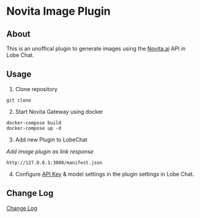 <a name="readme-top"></a>

<h1>Novita Image Plugin</h1>

## About

This is an unoffical plugin to generate images using the [Novita.ai](https://novita.ai) API in Lobe Chat.

## Usage

1. Clone repository

```
git clone 
```

2. Start Novita Gateway using docker

```
docker-compose build
docker-compose up -d
```

3. Add new Plugin to LobeChat

*Add image plugin as link response*
```
http://127.0.0.1:3000/manifest.json
```

4. Configure [API Key](https://novita.ai/settings) & model settings in the plugin settings in Lobe Chat.

## Change Log

[Change Log](CHANGELOG.md)